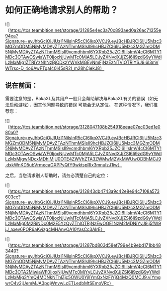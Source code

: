 # 如何正确地请求别人的帮助？

![]（https://tcs.teambition.net/storage/31285e4ec3a70c893aed0a26ac71355e94ea?Signature=eyJhbGciOiJIUzI1NiIsInR5cCI6IkpXVCJ9.eyJBcHBJRCI6IjU5Mzc3MGZmODM5NjMyMDAyZTAzNThmMSIsIl9hcHBJZCI6IjU5Mzc3MGZmODM5NjMyMDAyZTAzNThmMSIsIl9vcmdhbml6YXRpb25JZCI6IiIsImV4cCI6MTY1MDc3OTAwOSwiaWF0IjoxNjUwMTc0MjA5LCJyZXNvdXJjZSI6Ii9zdG9yYWdlLzMxMjg1ZTRlYzNhNzBjODkzYWVkMGEyNmFjNzEzNTVlOTRlYSJ9.6l3mVWTrso-D_4o6AwFTgaI40i45sR2l_m28hCjekJ8）

## 说在前面：
需要注意的是，BakaXL及其用户一般只会帮助解决与BakaXL有关的错误（如无法启动游戏），因其他问题导致的错误
可能会无从定位。 在这种情况下，我们推荐您：

![]（https://tcs.teambition.net/storage/3128047108b254918eeae07ec03ed1e080a0?Signature=eyJhbGciOiJIUzI1NiIsInR5cCI6IkpXVCJ9.eyJBcHBJRCI6IjU5Mzc3MGZmODM5NjMyMDAyZTAzNThmMSIsIl9hcHBJZCI6IjU5Mzc3MGZmODM5NjMyMDAyZTAzNThmMSIsIl9vcmdhbml6YXRpb25JZCI6IiIsImV4cCI6MTY1MDc3OTAwOSwiaWF0IjoxNjUwMTc0MjA5LCJyZXNvdXJjZSI6Ii9zdG9yYWdlLzMxMjgwNDcxMDhiMjU0OTE4ZWVhZTA3ZWMwM2VkMWUwODBhMCJ9.dxkWnKD5ubVrmecaGXPPyQfY9wktspRIx3mnulzJ1iw）

之后，当您请求别人帮助时，请务必清楚自己的定位：

![]（https://tcs.teambition.net/storage/312843db4743a9c42e8e94c7108a573603cc?Signature=eyJhbGciOiJIUzI1NiIsInR5cCI6IkpXVCJ9.eyJBcHBJRCI6IjU5Mzc3MGZmODM5NjMyMDAyZTAzNThmMSIsIl9hcHBJZCI6IjU5Mzc3MGZmODM5NjMyMDAyZTAzNThmMSIsIl9vcmdhbml6YXRpb25JZCI6IiIsImV4cCI6MTY1MDc3OTAwOSwiaWF0IjoxNjUwMTc0MjA5LCJyZXNvdXJjZSI6Ii9zdG9yYWdlLzMxMjg0M2RiNDc0M2E5YzQyZThlOTRjNzEwOGE1NzM2MDNjYyJ9.j5fW9jJ_axev6POR6aKvjzg4MHAnyOA10YasCc3AIrE）

![]（https://tcs.teambition.net/storage/31287bd803d58ef799e4b9ebd171bb483440?Signature=eyJhbGciOiJIUzI1NiIsInR5cCI6IkpXVCJ9.eyJBcHBJRCI6IjU5Mzc3MGZmODM5NjMyMDAyZTAzNThmMSIsIl9hcHBJZCI6IjU5Mzc3MGZmODM5NjMyMDAyZTAzNThmMSIsIl9vcmdhbml6YXRpb25JZCI6IiIsImV4cCI6MTY1MDc3OTA2MiwiaWF0IjoxNjUwMTc0MjYyLCJyZXNvdXJjZSI6Ii9zdG9yYWdlLzMxMjg3YmQ4MDNkNThlZjc5OWU0YjllYmQxNzFiYjQ4MzQ0MCJ9.viYmgwrO4v2jUemMJA3pgjWnvwLcETLedbMtSEmoVRc）